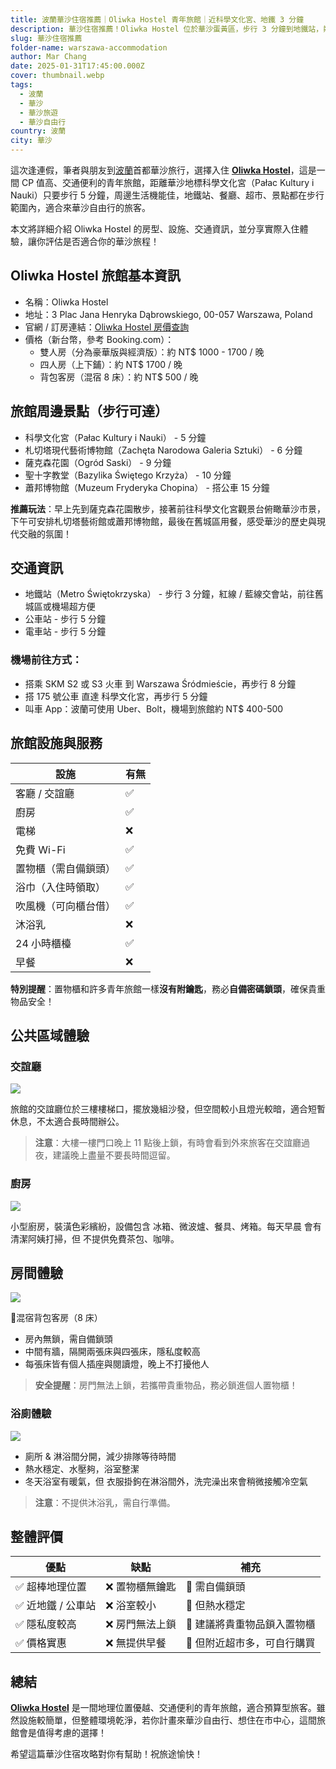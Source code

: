 ```yaml
---
title: 波蘭華沙住宿推薦｜Oliwka Hostel 青年旅館｜近科學文化宮、地鐵 3 分鐘
description: 華沙住宿推薦！Oliwka Hostel 位於華沙蛋黃區，步行 3 分鐘到地鐵站，鄰近科學文化宮，價格親民，適合背包客與自由行旅客。
slug: 華沙住宿推薦
folder-name: warszawa-accommodation
author: Mar Chang
date: 2025-01-31T17:45:00.000Z
cover: thumbnail.webp
tags:
  - 波蘭
  - 華沙
  - 華沙旅遊
  - 華沙自由行
country: 波蘭
city: 華沙
---
```


<!--![夜晚打燈的科學文化宮](image4.webp)-->

這次逢連假，筆者與朋友到[波蘭](http://exittaiwan.com/tags/%E6%B3%A2%E8%98%AD/)首都華沙旅行，選擇入住 [**Oliwka Hostel**](https://www.booking.com/hotel/pl/oliwka-hostel-warszawa.xt.html?aid=7956794&no_rooms=1&group_adults=2)，這是一間 CP 值高、交通便利的青年旅館，距離華沙地標科學文化宮（Pałac Kultury i Nauki）只要步行 5 分鐘，周邊生活機能佳，地鐵站、餐廳、超市、景點都在步行範圍內，適合來華沙自由行的旅客。

本文將詳細介紹 Oliwka Hostel 的房型、設施、交通資訊，並分享實際入住體驗，讓你評估是否適合你的華沙旅程！

## Oliwka Hostel 旅館基本資訊

* 名稱：Oliwka Hostel
* 地址：3 Plac Jana Henryka Dąbrowskiego, 00-057 Warszawa, Poland
* 官網 / 訂房連結：[Oliwka Hostel 房價查詢](https://www.booking.com/hotel/pl/oliwka-hostel-warszawa.xt.html?aid=7956794&no_rooms=1&group_adults=2)
* 價格（新台幣，參考 Booking.com）：
  * 雙人房（分為豪華版與經濟版）：約 NT$ 1000 - 1700 / 晚
  * 四人房（上下鋪）：約 NT$ 1700 / 晚
  * 背包客房（混宿 8 床）：約 NT$ 500 / 晚

## 旅館周邊景點（步行可達）

* 科學文化宮（Pałac Kultury i Nauki） - 5 分鐘
* 札切塔現代藝術博物館（Zachęta Narodowa Galeria Sztuki） - 6 分鐘
* 薩克森花園（Ogród Saski） - 9 分鐘
* 聖十字教堂（Bazylika Świętego Krzyża） - 10 分鐘
* 蕭邦博物館（Muzeum Fryderyka Chopina） - 搭公車 15 分鐘

**推薦玩法**：早上先到薩克森花園散步，接著前往科學文化宮觀景台俯瞰華沙市景，下午可安排札切塔藝術館或蕭邦博物館，最後在舊城區用餐，感受華沙的歷史與現代交融的氛圍！

## 交通資訊

* 地鐵站（Metro Świętokrzyska） - 步行 3 分鐘，紅線 / 藍線交會站，前往舊城區或機場超方便
* 公車站 - 步行 5 分鐘
* 電車站 - 步行 5 分鐘

### 機場前往方式：

* 搭乘 SKM S2 或 S3 火車 到 Warszawa Śródmieście，再步行 8 分鐘
* 搭 175 號公車 直達 科學文化宮，再步行 5 分鐘
* 叫車 App：波蘭可使用 Uber、Bolt，機場到旅館約 NT$ 400-500

## 旅館設施與服務

| 設施         | 有無 |
|------------|----|
| 客廳 / 交誼廳   | ✅  |
| 廚房         | ✅  |
| 電梯         | ❌  |
| 免費 Wi-Fi   | ✅  |
| 置物櫃（需自備鎖頭） | ✅  |
|  浴巾（入住時領取） | ✅  |
| 吹風機（可向櫃台借）  | ✅  |
| 沐浴乳        | ❌  |
| 24 小時櫃檯    | ✅  |
| 早餐         | ❌  |

**特別提醒**：置物櫃和許多青年旅館一樣**沒有附鑰匙**，務必**自備密碼鎖頭**，確保貴重物品安全！

## 公共區域體驗

### 交誼廳

![](image2.webp)

旅館的交誼廳位於三樓樓梯口，擺放幾組沙發，但空間較小且燈光較暗，適合短暫休息，不太適合長時間辦公。

> **注意**：大樓一樓門口晚上 11 點後上鎖，有時會看到外來旅客在交誼廳過夜，建議晚上盡量不要長時間逗留。

### 廚房

![](image5.webp)

小型廚房，裝潢色彩繽紛，設備包含 冰箱、微波爐、餐具、烤箱。每天早晨 會有清潔阿姨打掃，但 不提供免費茶包、咖啡。

## 房間體驗

![](image3.webp)

🔹混宿背包客房（8 床）

* 房內無鎖，需自備鎖頭
* 中間有牆，隔開兩張床與四張床，隱私度較高
* 每張床皆有個人插座與閱讀燈，晚上不打擾他人

> **安全提醒**：房門無法上鎖，若攜帶貴重物品，務必鎖進個人置物櫃！

### 浴廁體驗

![](image1.webp)

* 廁所 & 淋浴間分開，減少排隊等待時間
* 熱水穩定、水壓夠，浴室整潔
* 冬天浴室有暖氣，但 衣服掛鉤在淋浴間外，洗完澡出來會稍微接觸冷空氣

>**注意**：不提供沐浴乳，需自行準備。

## 整體評價

| 優點          | 缺點       | 補充                |
|-------------|----------|-------------------|
| ✅ 超棒地理位置    | ❌ 置物櫃無鑰匙 | 🔹 需自備鎖頭          |
| ✅ 近地鐵 / 公車站 | ❌ 浴室較小   | 🔹 但熱水穩定          |
| ✅ 隱私度較高     | ❌ 房門無法上鎖 | 🔹 建議將貴重物品鎖入置物櫃   |
| ✅ 價格實惠      | ❌ 無提供早餐  | 🔹 但附近超市多，可自行購買 | 

## 總結

[**Oliwka Hostel**](https://www.booking.com/hotel/pl/oliwka-hostel-warszawa.xt.html?aid=7956794&no_rooms=1&group_adults=2) 是一間地理位置優越、交通便利的青年旅館，適合預算型旅客。雖然設施較簡單，但整體環境乾淨，若你計畫來華沙自由行、想住在市中心，這間旅館會是值得考慮的選擇！

希望這篇華沙住宿攻略對你有幫助！祝旅途愉快！
